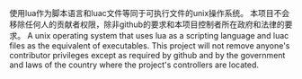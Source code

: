 使用lua作为脚本语言和luac文件等同于可执行文件的unix操作系统。
本项目不会移除任何人的贡献者权限，除非github的要求和本项目控制者所在政府和法律的要求。
A unix operating system that uses lua as a scripting language and luac files as the equivalent of executables. 
This project will not remove anyone's contributor privileges except as required by github and by the government and laws of the country where the project's controllers are located.

